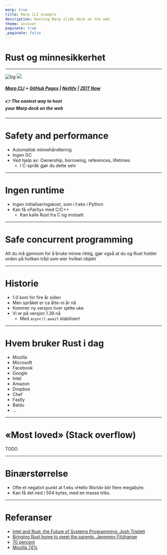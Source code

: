 ```yaml
---
marp: true
title: Marp CLI example
description: Hosting Marp slide deck on the web
theme: uncover
paginate: true
_paginate: false
---
```


# <!--fit--> Rust og minnesikkerhet

---

![bg](#123)
![](#fff)

##### <!--fit--> [Marp CLI](https://github.com/marp-team/marp-cli) + [GitHub Pages](https://github.com/pages) | [Netlify](https://www.netlify.com/) | [ZEIT Now](https://zeit.co/now)

##### <!--fit--> 👉 The easiest way to host<br />your Marp deck on the web

---

# Safety and performance

* Automatisk minnehåndtering
* Ingen GC
* Ved hjelp av: Ownership, borrowing, references, lifetimes
  * I C-språk gjør du dette selv

---

# Ingen runtime

* Ingen initialiseringskost, som i f.eks i Python
* Kan få «Parity» med C/C++
  * Kan kalle Rust fra C og motsatt

---

# Safe concurrent programming

Alt du må gjennom for å bruke minne riktig, gjør også at
du og Rust holder orden på hvilken tråd som eier hvilket
objekt

---

# Historie

* 1.0 kom for fire år siden
* Men språket er ca åtte-ni år nå
* Kommer ny versjon hver sjette uke
* Vi er på versjon 1.39 nå
  * Med `async!`/`.await` stabilisert

---

# Hvem bruker Rust i dag

* Mozilla
* Microsoft
* Facebook
* Google
* Intel
* Amazon
* Dropbox
* Chef
* Fastly
* Baidu
* ...

---

# «Most loved» (Stack overflow)

TODO

---

# Binærstørrelse

* Ofte et negativt punkt at f.eks «Hello World» blir flere megabyte.
* Kan få det ned i 504 bytes, med en masse triks.

---

# Referanser

* [Intel and Rust: the Future of Systems Programming: Josh Triplett](https://www.youtube.com/watch?v=l9hM0h6IQDo&feature=youtu.be)
* [Bringing Rust home to meet the parents, Jeremmy Fitzhange](https://www.youtube.com/watch?v=kylqq8pEgRs)
* [70 percent](https://www.zdnet.com/article/microsoft-70-percent-of-all-security-bugs-are-memory-safety-issues/)
* [Mozilla 74%](https://hacks.mozilla.org/2019/02/rewriting-a-browser-component-in-rust/)

